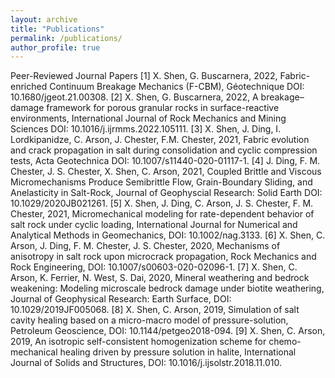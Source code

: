 ```yaml
---
layout: archive
title: "Publications"
permalink: /publications/
author_profile: true
---
```


Peer-Reviewed Journal Papers
[1] X. Shen, G. Buscarnera, 2022, Fabric-enriched Continuum Breakage Mechanics
(F-CBM), Géotechnique DOI: 10.1680/jgeot.21.00308.
[2] X. Shen, G. Buscarnera, 2022, A breakage–damage framework for porous granular
rocks in surface-reactive environments, International Journal of Rock Mechanics and
Mining Sciences DOI: 10.1016/j.ijrmms.2022.105111.
[3] X. Shen, J. Ding, I. Lordkipanidze, C. Arson, J. Chester, F.M. Chester, 2021, Fabric
evolution and crack propagation in salt during consolidation and cyclic compression
tests, Acta Geotechnica DOI: 10.1007/s11440-020-01117-1.
[4] J. Ding, F. M. Chester, J. S. Chester, X. Shen, C. Arson, 2021, Coupled Brittle
and Viscous Micromechanisms Produce Semibrittle Flow, Grain-Boundary Sliding,
and Anelasticity in Salt-Rock, Journal of Geophyscial Research: Solid Earth DOI:
10.1029/2020JB021261.
[5] X. Shen, J. Ding, C. Arson, J. S. Chester, F. M. Chester, 2021, Micromechanical modeling
for rate-dependent behavior of salt rock under cyclic loading, International Journal
for Numerical and Analytical Methods in Geomechanics, DOI: 10.1002/nag.3133.
[6] X. Shen, C. Arson, J. Ding, F. M. Chester, J. S. Chester, 2020, Mechanisms of
anisotropy in salt rock upon microcrack propagation, Rock Mechanics and Rock
Engineering, DOI: 10.1007/s00603-020-02096-1.
[7] X. Shen, C. Arson, K. Ferrier, N. West, S. Dai, 2020, Mineral weathering and bedrock
weakening: Modeling microscale bedrock damage under biotite weathering, Journal
of Geophysical Research: Earth Surface, DOI: 10.1029/2019JF005068.
[8] X. Shen, C. Arson, 2019, Simulation of salt cavity healing based on a micro-macro
model of pressure-solution, Petroleum Geoscience, DOI: 10.1144/petgeo2018-094.
[9] X. Shen, C. Arson, 2019, An isotropic self-consistent homogenization scheme for
chemo-mechanical healing driven by pressure solution in halite, International Journal
of Solids and Structures, DOI: 10.1016/j.ijsolstr.2018.11.010.
